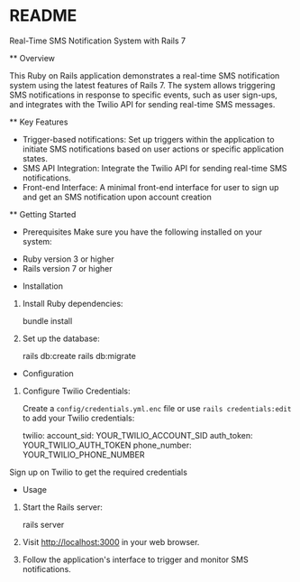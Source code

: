 # README

Real-Time SMS Notification System with Rails 7

** Overview

This Ruby on Rails application demonstrates a real-time SMS notification system using the latest features of Rails 7. The system allows triggering SMS notifications in response to specific events, such as user sign-ups, and integrates with the Twilio API for sending real-time SMS messages.

** Key Features

- Trigger-based notifications: 
Set up triggers within the application to initiate SMS notifications based on user actions or specific application states.
- SMS API Integration: 
Integrate the Twilio API for sending real-time SMS notifications.
- Front-end Interface: 
A minimal front-end interface for user to sign up and get an SMS notification upon account creation

** Getting Started

* Prerequisites
Make sure you have the following installed on your system:

- Ruby version 3 or higher
- Rails version 7 or higher

* Installation

1. Install Ruby dependencies:

   bundle install

2. Set up the database:

   rails db:create
   rails db:migrate

* Configuration

1. Configure Twilio Credentials:

   Create a `config/credentials.yml.enc` file or use `rails credentials:edit` to add your Twilio credentials:

   twilio:
     account_sid: YOUR_TWILIO_ACCOUNT_SID
     auth_token: YOUR_TWILIO_AUTH_TOKEN
     phone_number: YOUR_TWILIO_PHONE_NUMBER

Sign up on Twilio to get the required credentials

* Usage

1. Start the Rails server:

   rails server

2. Visit [http://localhost:3000](http://localhost:3000) in your web browser.

3. Follow the application's interface to trigger and monitor SMS notifications.






